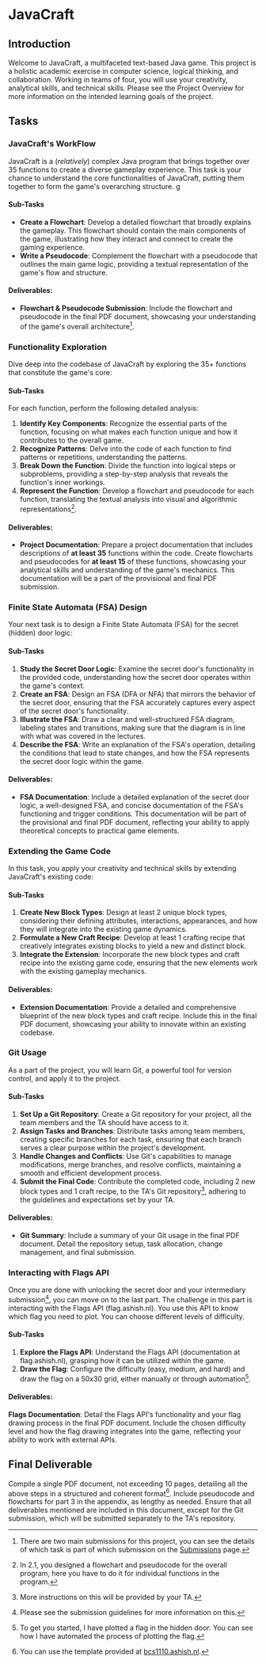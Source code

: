 # JavaCraft

## Introduction

Welcome to JavaCraft, a multifaceted text-based Java game. This project is a holistic academic exercise in computer science, logical thinking, and collaboration. Working in teams of four, you will use your creativity, analytical skills, and technical skills. Please see the Project Overview for more information on the intended learning goals of the project.

## Tasks

### JavaCraft's WorkFlow

JavaCraft is a (*relatively*) complex Java program that brings together over 35 functions to create a diverse gameplay experience. This task is your chance to understand the core functionalities of JavaCraft, putting them together to form the game's overarching structure.
g
#### Sub-Tasks

-   **Create a Flowchart**: Develop a detailed flowchart that broadly explains the gameplay. This flowchart should contain the main components of the game, illustrating how they interact and connect to create the gaming experience.
-   **Write a Pseudocode**: Complement the flowchart with a pseudocode that outlines the main game logic, providing a textual representation of the game's flow and structure.

#### Deliverables:

-   **Flowchart & Pseudocode Submission**: Include the flowchart and pseudocode in the final PDF document, showcasing your understanding of the game's overall architecture[^1].

[^1]: There are two main submissions for this project, you can see the details of which task is part of which submission on the [Submissions](submissions.qmd) page.

### Functionality Exploration

Dive deep into the codebase of JavaCraft by exploring the 35+ functions that constitute the game's core:

#### Sub-Tasks

For each function, perform the following detailed analysis:

1.  **Identify Key Components**: Recognize the essential parts of the function, focusing on what makes each function unique and how it contributes to the overall game.
2.  **Recognize Patterns**: Delve into the code of each function to find patterns or repetitions, understanding the patterns.
3.  **Break Down the Function**: Divide the function into logical steps or subproblems, providing a step-by-step analysis that reveals the function's inner workings.
4.  **Represent the Function**: Develop a flowchart and pseudocode for each function, translating the textual analysis into visual and algorithmic representations[^2].

[^2]: In 2.1, you designed a flowchart and pseudocode for the overall program, here you have to do it for individual functions in the program.

#### Deliverables:

-   **Project Documentation**: Prepare a project documentation that includes descriptions of **at least 35** functions within the code. Create flowcharts and pseudocodes for **at least 15** of these functions, showcasing your analytical skills and understanding of the game's mechanics. This documentation will be a part of the provisional and final PDF submission.

### Finite State Automata (FSA) Design

Your next task is to design a Finite State Automata (FSA) for the secret (hidden) door logic:

#### Sub-Tasks

1.  **Study the Secret Door Logic**: Examine the secret door's functionality in the provided code, understanding how the secret door operates within the game's context.
2.  **Create an FSA**: Design an FSA (DFA or NFA) that mirrors the behavior of the secret door, ensuring that the FSA accurately captures every aspect of the secret door's functionality.
3.  **Illustrate the FSA**: Draw a clear and well-structured FSA diagram, labeling states and transitions, making sure that the diagram is in line with what was covered in the lectures.
4.  **Describe the FSA**: Write an explanation of the FSA's operation, detailing the conditions that lead to state changes, and how the FSA represents the secret door logic within the game.

#### Deliverables:

-   **FSA Documentation**: Include a detailed explanation of the secret door logic, a well-designed FSA, and concise documentation of the FSA's functioning and trigger conditions. This documentation will be part of the provisional and final PDF document, reflecting your ability to apply theoretical concepts to practical game elements.

### Extending the Game Code

In this task, you apply your creativity and technical skills by extending JavaCraft's existing code:

#### Sub-Tasks

1.  **Create New Block Types**: Design at least 2 unique block types, considering their defining attributes, interactions, appearances, and how they will integrate into the existing game dynamics.
2.  **Formulate a New Craft Recipe**: Develop at least 1 crafting recipe that creatively integrates existing blocks to yield a new and distinct block.
3.  **Integrate the Extension**: Incorporate the new block types and craft recipe into the existing game code, ensuring that the new elements work with the existing gameplay mechanics.

#### Deliverables:

-   **Extension Documentation**: Provide a detailed and comprehensive blueprint of the new block types and craft recipe. Include this in the final PDF document, showcasing your ability to innovate within an existing codebase.

### Git Usage

As a part of the project, you will learn Git, a powerful tool for version control, and apply it to the project.

#### Sub-Tasks

1.  **Set Up a Git Repository**: Create a Git repository for your project, all the team members and the TA should have access to it.
2.  **Assign Tasks and Branches**: Distribute tasks among team members, creating specific branches for each task, ensuring that each branch serves a clear purpose within the project's development.
3.  **Handle Changes and Conflicts**: Use Git's capabilities to manage modifications, merge branches, and resolve conflicts, maintaining a smooth and efficient development process.
4.  **Submit the Final Code**: Contribute the completed code, including 2 new block types and 1 craft recipe, to the TA's Git repository[^3], adhering to the guidelines and expectations set by your TA.

[^3]: More instructions on this will be provided by your TA.

#### Deliverables:

-   **Git Summary**: Include a summary of your Git usage in the final PDF document. Detail the repository setup, task allocation, change management, and final submission.

### Interacting with Flags API

Once you are done with unlocking the secret door and your intermediary submission[^4], you can move on to the last part. The challenge in this part is interacting with the Flags API (flag.ashish.nl). You use this API to know which flag you need to plot. You can choose different levels of difficulty.

[^4]: Please see the submission guidelines for more information on this.

#### Sub-Tasks

1.  **Explore the Flags API**: Understand the Flags API (documentation at flag.ashish.nl), grasping how it can be utilized within the game.
2.  **Draw the Flag**: Configure the difficulty (easy, medium, and hard) and draw the flag on a 50x30 grid, either manually or through automation[^5].

[^5]: To get you started, I have plotted a flag in the hidden door. You can see how I have automated the process of plotting the flag.

#### Deliverables:

**Flags Documentation**: Detail the Flags API's functionality and your flag drawing process in the final PDF document. Include the chosen difficulty level and how the flag drawing integrates into the game, reflecting your ability to work with external APIs.


## **Final Deliverable**

Compile a single PDF document, not exceeding 10 pages, detailing all the above steps in a structured and coherent format[^6]. Include pseudocode and flowcharts for part 3 in the appendix, as lengthy as needed. Ensure that all deliverables mentioned are included in this document, except for the Git submission, which will be submitted separately to the TA's repository.

[^6]: You can use the template provided at [bcs1110.ashish.nl](https://bcs1110.ashish.nl/assignment/template.html).

